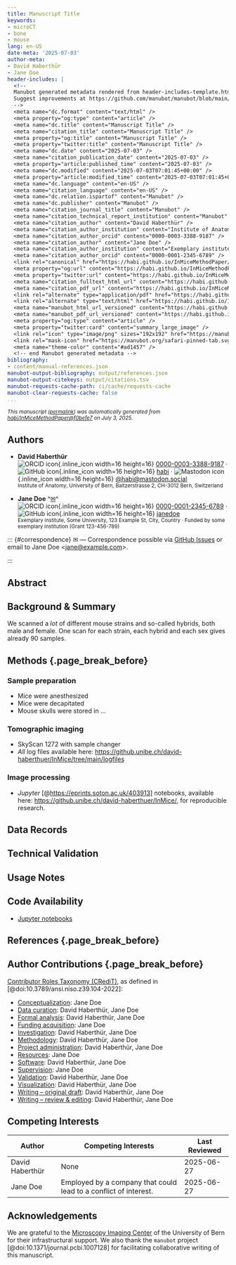 ```yaml
---
title: Manuscript Title
keywords:
- microCT
- bone
- mouse
lang: en-US
date-meta: '2025-07-03'
author-meta:
- David Haberthür
- Jane Doe
header-includes: |
  <!--
  Manubot generated metadata rendered from header-includes-template.html.
  Suggest improvements at https://github.com/manubot/manubot/blob/main/manubot/process/header-includes-template.html
  -->
  <meta name="dc.format" content="text/html" />
  <meta property="og:type" content="article" />
  <meta name="dc.title" content="Manuscript Title" />
  <meta name="citation_title" content="Manuscript Title" />
  <meta property="og:title" content="Manuscript Title" />
  <meta property="twitter:title" content="Manuscript Title" />
  <meta name="dc.date" content="2025-07-03" />
  <meta name="citation_publication_date" content="2025-07-03" />
  <meta property="article:published_time" content="2025-07-03" />
  <meta name="dc.modified" content="2025-07-03T07:01:45+00:00" />
  <meta property="article:modified_time" content="2025-07-03T07:01:45+00:00" />
  <meta name="dc.language" content="en-US" />
  <meta name="citation_language" content="en-US" />
  <meta name="dc.relation.ispartof" content="Manubot" />
  <meta name="dc.publisher" content="Manubot" />
  <meta name="citation_journal_title" content="Manubot" />
  <meta name="citation_technical_report_institution" content="Manubot" />
  <meta name="citation_author" content="David Haberthür" />
  <meta name="citation_author_institution" content="Institute of Anatomy, University of Bern, Baltzerstrasse 2, CH-3012 Bern, Switzerland" />
  <meta name="citation_author_orcid" content="0000-0003-3388-9187" />
  <meta name="citation_author" content="Jane Doe" />
  <meta name="citation_author_institution" content="Exemplary institute, Some University, 123 Example St, City, Country" />
  <meta name="citation_author_orcid" content="0000-0001-2345-6789" />
  <link rel="canonical" href="https://habi.github.io/InMiceMethodPaper/" />
  <meta property="og:url" content="https://habi.github.io/InMiceMethodPaper/" />
  <meta property="twitter:url" content="https://habi.github.io/InMiceMethodPaper/" />
  <meta name="citation_fulltext_html_url" content="https://habi.github.io/InMiceMethodPaper/" />
  <meta name="citation_pdf_url" content="https://habi.github.io/InMiceMethodPaper/manuscript.pdf" />
  <link rel="alternate" type="application/pdf" href="https://habi.github.io/InMiceMethodPaper/manuscript.pdf" />
  <link rel="alternate" type="text/html" href="https://habi.github.io/InMiceMethodPaper/v/f0befe750d70219b92b8a36b1021d18bedc093eb/" />
  <meta name="manubot_html_url_versioned" content="https://habi.github.io/InMiceMethodPaper/v/f0befe750d70219b92b8a36b1021d18bedc093eb/" />
  <meta name="manubot_pdf_url_versioned" content="https://habi.github.io/InMiceMethodPaper/v/f0befe750d70219b92b8a36b1021d18bedc093eb/manuscript.pdf" />
  <meta property="og:type" content="article" />
  <meta property="twitter:card" content="summary_large_image" />
  <link rel="icon" type="image/png" sizes="192x192" href="https://manubot.org/favicon-192x192.png" />
  <link rel="mask-icon" href="https://manubot.org/safari-pinned-tab.svg" color="#ad1457" />
  <meta name="theme-color" content="#ad1457" />
  <!-- end Manubot generated metadata -->
bibliography:
- content/manual-references.json
manubot-output-bibliography: output/references.json
manubot-output-citekeys: output/citations.tsv
manubot-requests-cache-path: ci/cache/requests-cache
manubot-clear-requests-cache: false
...
```







<small><em>
This manuscript
([permalink](https://habi.github.io/InMiceMethodPaper/v/f0befe750d70219b92b8a36b1021d18bedc093eb/))
was automatically generated
from [habi/InMiceMethodPaper@f0befe7](https://github.com/habi/InMiceMethodPaper/tree/f0befe750d70219b92b8a36b1021d18bedc093eb)
on July 3, 2025.
</em></small>



## Authors



+ **David Haberthür**
  <br>
    ![ORCID icon](images/orcid.svg){.inline_icon width=16 height=16}
    [0000-0003-3388-9187](https://orcid.org/0000-0003-3388-9187)
    · ![GitHub icon](images/github.svg){.inline_icon width=16 height=16}
    [habi](https://github.com/habi)
    · ![Mastodon icon](images/mastodon.svg){.inline_icon width=16 height=16}
    [\@habi@mastodon.social](https://mastodon.social/@habi)
    <br>
  <small>
     Institute of Anatomy, University of Bern, Baltzerstrasse 2, CH-3012 Bern, Switzerland
  </small>

+ **Jane Doe**
  ^[✉](#correspondence)^<br>
    ![ORCID icon](images/orcid.svg){.inline_icon width=16 height=16}
    [0000-0001-2345-6789](https://orcid.org/0000-0001-2345-6789)
    · ![GitHub icon](images/github.svg){.inline_icon width=16 height=16}
    [janedoe](https://github.com/janedoe)
    <br>
  <small>
     Exemplary institute, Some University, 123 Example St, City, Country
     · Funded by some exemplary institution (Grant 123-456-789)
  </small>


::: {#correspondence}
✉ — Correspondence possible via [GitHub Issues](https://github.com/habi/InMiceMethodPaper/issues)
or email to
Jane Doe \<jane@example.com\>.


:::


## Abstract


## Background & Summary

We scanned a *lot* of different mouse strains and so-called hybrids, both male and female.
One scan for each strain, each hybrid and each sex gives already 90 samples.


## Methods {.page_break_before}

### Sample preparation

- Mice were anesthesized
- Mice were decapitated
- Mouse skulls were stored in ...

### Tomographic imaging

- SkyScan 1272 with sample changer
- *All* log files available here: https://github.unibe.ch/david-haberthuer/InMice/tree/main/logfiles

### Image processing

- *Jupyter* [@https://eprints.soton.ac.uk/403913] notebooks, available here: https://github.unibe.ch/david-haberthuer/InMice/, for reproducible research.


## Data Records


## Technical Validation


## Usage Notes


## Code Availability

- [Jupyter notebooks](https://github.unibe.ch/david-haberthuer/InMice)


## References {.page_break_before}

<!-- Explicitly insert bibliography here -->
<div id="refs"></div>


## Author Contributions {.page_break_before}

[Contributor Roles Taxonomy (CRediT)](https://credit.niso.org/), as defined in [@doi:10.3789/ansi.niso.z39.104-2022]:






- [Conceptualization](https://credit.niso.org/contributor-roles/conceptualization/): Jane Doe
- [Data curation](https://credit.niso.org/contributor-roles/data-curation/): David Haberthür, Jane Doe
- [Formal analysis](https://credit.niso.org/contributor-roles/formal-analysis/): David Haberthür, Jane Doe
- [Funding acquisition](https://credit.niso.org/contributor-roles/funding-acquisition/): Jane Doe
- [Investigation](https://credit.niso.org/contributor-roles/investigation/): David Haberthür, Jane Doe
- [Methodology](https://credit.niso.org/contributor-roles/methodology/): David Haberthür, Jane Doe
- [Project administration](https://credit.niso.org/contributor-roles/project-administration/): David Haberthür, Jane Doe
- [Resources](https://credit.niso.org/contributor-roles/resources/): Jane Doe
- [Software](https://credit.niso.org/contributor-roles/software/): David Haberthür, Jane Doe
- [Supervision](https://credit.niso.org/contributor-roles/supervision/): Jane Doe
- [Validation](https://credit.niso.org/contributor-roles/validation/): David Haberthür, Jane Doe
- [Visualization](https://credit.niso.org/contributor-roles/visualization/): David Haberthür, Jane Doe
- [Writing – original draft](https://credit.niso.org/contributor-roles/writing---original-draft/): David Haberthür, Jane Doe
- [Writing – review & editing](https://credit.niso.org/contributor-roles/writing---review-&-editing/): David Haberthür, Jane Doe



## Competing Interests

|Author|Competing Interests|Last Reviewed|
|---|---|---|
|David Haberthür|None|2025-06-27|
|Jane Doe|Employed by a company that could lead to a conflict of interest.|2025-06-27|

## Acknowledgements

We are grateful to the [Microscopy Imaging Center](https://mic.unibe.ch/) of the University of Bern for their infrastructural support.
We also thank the `manubot` project [@doi:10.1371/journal.pcbi.1007128] for facilitating collaborative writing of this manuscript.

